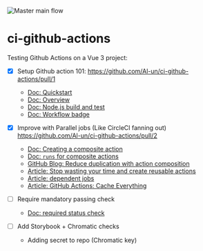 ![Master main flow](https://github.com/Al-un/ci-github-actions/actions/workflows/main.yaml/badge.svg)

# ci-github-actions

Testing Github Actions on a Vue 3 project:

- [x] Setup Github action 101: https://github.com/Al-un/ci-github-actions/pull/1

  - [Doc: Quickstart](https://docs.github.com/en/actions/quickstart)
  - [Doc: Overview](https://docs.github.com/en/actions/learn-github-actions/understanding-github-actions)
  - [Doc: Node.js build and test](https://docs.github.com/en/actions/guides/building-and-testing-nodejs?learn=continuous_integration)
  - [Doc: Workflow badge](https://docs.github.com/en/actions/monitoring-and-troubleshooting-workflows/adding-a-workflow-status-badge)

- [x] Improve with Parallel jobs (Like CircleCI fanning out) https://github.com/Al-un/ci-github-actions/pull/2
  - [Doc: Creating a composite action](https://docs.github.com/en/actions/creating-actions/creating-a-composite-action?learn=create_actions)
  - [Doc: `runs` for composite actions](https://docs.github.com/en/actions/creating-actions/metadata-syntax-for-github-actions#runs-for-composite-actions)
  - [GitHub Blog: Reduce duplication with action composition](https://github.blog/changelog/2021-08-25-github-actions-reduce-duplication-with-action-composition/)
  - [Article: Stop wasting your time and create reusable actions](https://dev.to/n3wt0n/github-composite-actions-nest-actions-within-actions-3e5l)
  - [Article: dependent jobs](https://www.edwardthomson.com/blog/github_actions_17_dependent_jobs.html)
  - [Article: GitHub Actions: Cache Everything](https://www.jonathan-wilkinson.com/github-actions-cache-everything)


- [ ] Require mandatory passing check
  - [Doc: required status check](https://docs.github.com/en/repositories/configuring-branches-and-merges-in-your-repository/defining-the-mergeability-of-pull-requests/troubleshooting-required-status-checks)

- [ ] Add Storybook + Chromatic checks
  - Adding secret to repo (Chromatic key)
